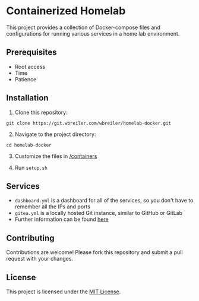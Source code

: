 # Containerized Homelab

This project provides a collection of Docker-compose files and configurations for running various services in a home lab environment.

## Prerequisites

- Root access
- Time
- Patience

## Installation

1. Clone this repository:
```shell
git clone https://git.wbreiler.com/wbreiler/homelab-docker.git
```
2. Navigate to the project directory:
```shell
cd homelab-docker
```
3. Customize the files in [/containers](containers/)

4. Run `setup.sh`

## Services

- `dashboard.yml` is a dashboard for all of the services, so you don't have to remember all the IPs and ports
- `gitea.yml` is a locally hosted Git instance, similar to GitHub or GitLab
- Further information can be found [here](containers/README.MD)

## Contributing

Contributions are welcome! Please fork this repository and submit a pull request with your changes.

## License

This project is licensed under the [MIT License](LICENSE).